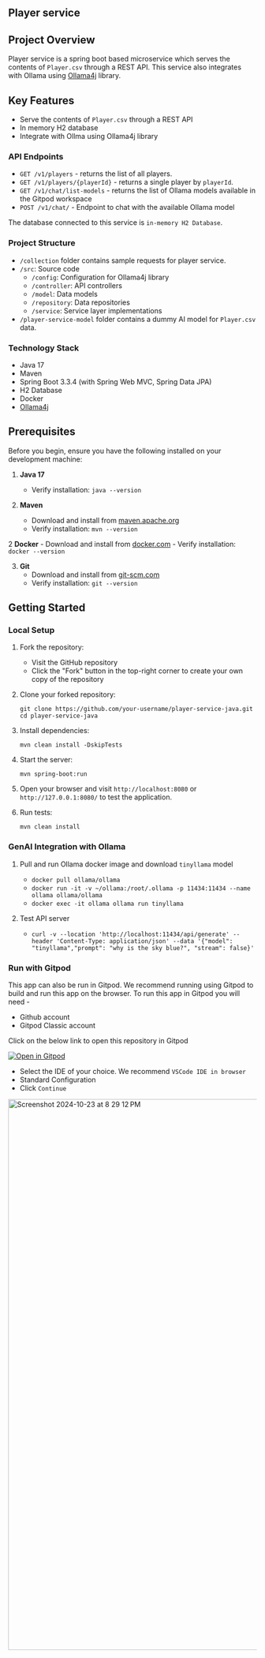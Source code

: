 ## Player service

## Project Overview
Player service is a spring boot based microservice which serves the contents of `Player.csv` through a REST API. This service also integrates with Ollama using [Ollama4j](https://ollama4j.github.io/ollama4j/intro) library.

## Key Features

- Serve the contents of `Player.csv` through a REST API
- In memory H2 database
- Integrate with Ollma using Ollama4j library

### API Endpoints
- `GET /v1/players` - returns the list of all players.
- `GET /v1/players/{playerId}` - returns a single player by `playerId`.
- `GET /v1/chat/list-models` - returns the list of Ollama models available in the Gitpod workspace
- `POST /v1/chat/` - Endpoint to chat with the available Ollama model

The database connected to this service is `in-memory H2 Database`.

### Project Structure

- `/collection` folder contains sample requests for player service.
- `/src`: Source code
    - `/config`: Configuration for Ollama4j library
    - `/controller`: API controllers
    - `/model`: Data models
    - `/repository`: Data repositories
    - `/service`: Service layer implementations
- `/player-service-model` folder contains a dummy AI model for `Player.csv` data.

### Technology Stack

- Java 17
- Maven
- Spring Boot 3.3.4 (with Spring Web MVC, Spring Data JPA)
- H2 Database
- Docker
- [Ollama4j](https://ollama4j.github.io/ollama4j/intro)

## Prerequisites

Before you begin, ensure you have the following installed on your development machine:

1. **Java 17**
    - Verify installation: `java --version`

2. **Maven**
    - Download and install from [maven.apache.org](https://maven.apache.org/install.html)
    - Verify installation: `mvn --version`

2 **Docker**
    - Download and install from [docker.com](https://www.docker.com/)
    - Verify installation: `docker --version`

3. **Git**
    - Download and install from [git-scm.com](https://git-scm.com/)
    - Verify installation: `git --version`

## Getting Started

### Local Setup

1. Fork the repository:
    - Visit the GitHub repository
    - Click the "Fork" button in the top-right corner to create your own copy of the repository

2. Clone your forked repository:
   ```
   git clone https://github.com/your-username/player-service-java.git
   cd player-service-java
   ```

3. Install dependencies:
   ```
   mvn clean install -DskipTests
   ```

4. Start the server:
   ```
   mvn spring-boot:run
   ```

5. Open your browser and visit `http://localhost:8080` or `http://127.0.0.1:8080/` to test the application.


6. Run tests:
   ```
   mvn clean install
   ```
   
### GenAI Integration with Ollama

1. Pull and run Ollama docker image and download `tinyllama` model

    - `docker pull ollama/ollama`
    - `docker run -it -v ~/ollama:/root/.ollama -p 11434:11434 --name ollama ollama/ollama`
    - `docker exec -it ollama ollama run tinyllama`

2. Test API server

    - `curl -v --location 'http://localhost:11434/api/generate' --header 'Content-Type: application/json' --data '{"model": "tinyllama","prompt": "why is the sky blue?", "stream": false}'`
  
### Run with Gitpod

This app can also be run in Gitpod. We recommend running using Gitpod to build and run this app on the browser. To run this app in Gitpod you will need -
- Github account
- Gitpod Classic account

Click on the below link to open this repository in Gitpod

[![Open in Gitpod](https://gitpod.io/button/open-in-gitpod.svg)](https://gitpod.io/#https://github.com/Intuit-A4A/player-service-python)

- Select the IDE of your choice. We recommend `VSCode IDE in browser`
- Standard Configuration
- Click `Continue`


<img width="1117" alt="Screenshot 2024-10-23 at 8 29 12 PM" src="https://github.com/user-attachments/assets/5344cb4a-5754-4c92-9fd9-27263e25e00c">




